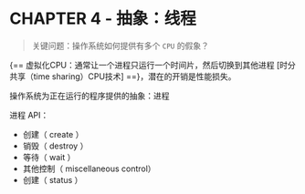 # CHAPTER 4 - 抽象：线程

> 关键问题：操作系统如何提供有多个 `CPU` 的假象？

{== 虚拟化CPU：通常让一个进程只运行一个时间片，然后切换到其他进程 [时分共享（time sharing）CPU技术] ==}，潜在的开销是性能损失。

操作系统为正在运行的程序提供的抽象：进程

进程 API：

- 创建（ create ）
- 销毁（ destroy ）
- 等待（ wait ）
- 其他控制（ miscellaneous control）
- 创建（ status ）

